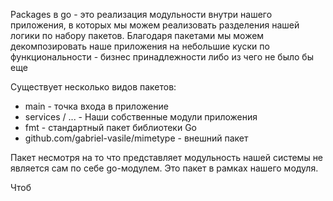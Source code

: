 Packages в go - это реализация модульности внутри нашего приложения, в которых мы можем реализовать разделения нашей логики по набору пакетов.
Благодаря пакетами мы можем декомпозировать наше приложения на небольшие куски по функциональности - бизнес принадлежности либо из чего не было бы еще

Существует несколько видов пакетов:

- main - точка входа в приложение
- services / ... - Наши собственные модули приложения
- fmt - стандартный пакет библиотеки Go
- github.com/gabriel-vasile/mimetype - внешний пакет

Пакет несмотря на то что представляет модульность нашей системы не является сам по себе go-модулем. Это пакет в рамках нашего модуля. 

Чтоб
